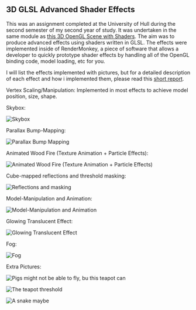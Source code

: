 
## 3D GLSL Advanced Shader Effects

This was an assignment completed at the University of Hull during the second semester of my second year of study. It was undertaken in the same module as [this 3D OpenGL Scene with Shaders](https://samsmithdev.wordpress.com/portfolio/3d-opengl-scene-with-shaders/). The aim was to produce advanced effects using shaders written in GLSL. The effects were implemented inside of RenderMonkey, a piece of software that allows a developer to quickly prototype shader effects by handling all of the OpenGL binding code, model loading, etc for you.

I will list the effects implemented with pictures, but for a detailed description of each effect and how i implemented them, please read this [short report](https://drive.google.com/file/d/1NhITXHD2zVZ9iKmbysgIPEPOZxyHIDIp/view).

Vertex Scaling/Manipulation: Implemented in most effects to achieve model position, size, shape.

Skybox:

![Skybox](https://i.imgur.com/jD8mkYD.png)

Parallax Bump-Mapping:

![Parallax Bump Mapping](https://i.imgur.com/J1g38oT.png)

Animated Wood Fire (Texture Animation + Particle Effects):

![Animated Wood Fire (Texture Animation + Particle Effects)](https://i.imgur.com/vPz07Xb.png)

Cube-mapped reflections and threshold masking:

![Reflections and masking](https://i.imgur.com/6Py5FqX.png)

Model-Manipulation and Animation:

![Model-Manipulation and Animation](https://i.imgur.com/nNigE5A.png)

Glowing Translucent Effect:

![Glowing Translucent Effect](https://i.imgur.com/p0DARbA.png)

Fog:

![Fog](https://i.imgur.com/jKeYYf4.png)

Extra Pictures:

![Pigs might not be able to fly, bu this teapot can](https://i.imgur.com/5CZuJPf.png)

![The teapot threshold](https://i.imgur.com/wKeJpRX.jpg)

![A snake maybe](https://i.imgur.com/4HzWlXI.png)
